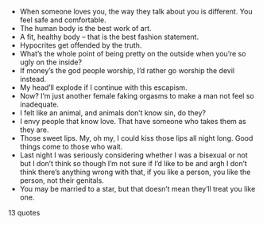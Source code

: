  - When someone loves you, the way they talk about you is different. You feel safe and comfortable.
 - The human body is the best work of art.
 - A fit, healthy body – that is the best fashion statement.
 - Hypocrites get offended by the truth.
 - What’s the whole point of being pretty on the outside when you’re so ugly on the inside?
 - If money’s the god people worship, I’d rather go worship the devil instead.
 - My head’ll explode if I continue with this escapism.
 - Now? I’m just another female faking orgasms to make a man not feel so inadequate.
 - I felt like an animal, and animals don’t know sin, do they?
 - I envy people that know love. That have someone who takes them as they are.
 - Those sweet lips. My, oh my, I could kiss those lips all night long. Good things come to those who wait.
 - Last night I was seriously considering whether I was a bisexual or not but I don’t think so though I’m not sure if I’d like to be and argh I don’t think there’s anything wrong with that, if you like a person, you like the person, not their genitals.
 - You may be married to a star, but that doesn’t mean they’ll treat you like one.

13 quotes